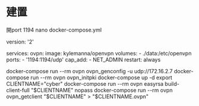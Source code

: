 # 建置
開port 1194
nano docker-compose.yml

version: '2'

services:
  ovpn:
    image: kylemanna/openvpn
    volumes:
      - ./data:/etc/openvpn
    ports:
      - '1194:1194/udp'
    cap_add:
      - NET_ADMIN
    restart: always

docker-compose run --rm ovpn ovpn_genconfig -u udp://172.16.2.7
docker-compose run --rm ovpn ovpn_initpki
docker-compose up -d
export CLIENTNAME="cyber"
docker-compose run --rm ovpn easyrsa build-client-full "$CLIENTNAME" nopass
docker-compose run --rm ovpn ovpn_getclient "$CLIENTNAME" > "$CLIENTNAME.ovpn"